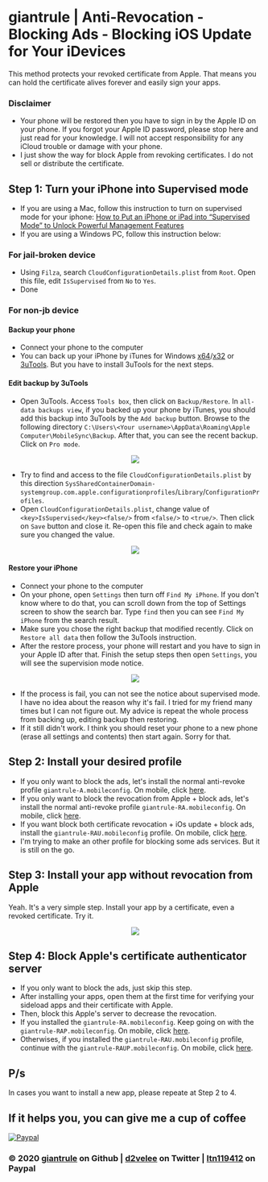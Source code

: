 # giantrule | Anti-Revocation - Blocking Ads - Blocking iOS Update for Your iDevices
This method protects your revoked certificate from Apple. That means you can hold the certificate alives forever and easily sign your apps.
### Disclaimer
* Your phone will be restored then you have to sign in by the Apple ID on your phone. If you forgot your Apple ID password, please stop here and just read for your knowledge. I will not accept responsibility for any iCloud trouble or damage with your phone. 
* I just show the way for block Apple from revoking certificates. I do not sell or distribute the certificate.
## Step 1: Turn your iPhone into Supervised mode
* If you are using a Mac, follow this instruction to turn on supervised mode for your iphone: [How to Put an iPhone or iPad into “Supervised Mode” to Unlock Powerful Management Features](https://www.howtogeek.com/252286/how-to-put-an-iphone-or-ipad-into-supervised-mode-to-unlock-powerful-management-features/)
* If you are using a Windows PC, follow this instruction below:
### For jail-broken device
* Using `Filza`, search `CloudConfigurationDetails.plist` from `Root`. Open this file, edit `IsSupervised` from `No` to `Yes`.
* Done
### For non-jb device
#### Backup your phone
* Connect your phone to the computer
* You can back up your iPhone by iTunes for Windows [x64](https://www.apple.com/itunes/download/win64/)/[x32](https://www.apple.com/itunes/download/win32/) or [3uTools](http://www.3u.com/). But you have to install 3uTools for the next steps.
#### Edit backup by 3uTools
* Open 3uTools. Access `Tools box`, then click on `Backup/Restore`. In `all-data backups view`, if you backed up your phone by iTunes, you should add this backup into 3uTools by the `Add backup` button. Browse to the following directory `C:\Users\<Your username>\AppData\Roaming\Apple Computer\MobileSync\Backup`. After that, you can see the recent backup. Click on `Pro mode`.

<p align="center">
  <img src="https://github.com/giantrule/antiRevoke/raw/master/imgs/01.jpg">
</p>


* Try to find and access to the file `CloudConfigurationDetails.plist` by this direction `SysSharedContainerDomain-systemgroup.com.apple.configurationprofiles`/`Library`/`ConfigurationProfiles`.
* Open `CloudConfigurationDetails.plist`, change value of `<key>IsSupervised</key><false/>` from `<false/>` to `<true/>`. Then click on `Save` button and close it. Re-open this file and check again to make sure you changed the value.

<p align="center">
  <img src="https://github.com/giantrule/antiRevoke/raw/master/imgs/02.jpg">
</p>

#### Restore your iPhone
* Connect your phone to the computer
* On your phone, open `Settings` then turn off `Find My iPhone`. If you don't know where to do that, you can scroll down from the top of Settings screen to show the search bar. Type `find` then you can see `Find My iPhone` from the search result.
* Make sure you chose the right backup that modified recently. Click on `Restore all data` then follow the 3uTools instruction.
* After the restore process, your phone will restart and you have to sign in your Apple ID after that. Finish the setup steps then open `Settings`, you will see the supervision mode notice.

<p align="center">
  <img src="https://github.com/giantrule/antiRevoke/raw/master/imgs/03.png">
</p>

* If the process is fail, you can not see the notice about supervised mode. I have no idea about the reason why it's fail. I tried for my friend many times but I can not figure out. My advice is repeat the whole process from backing up, editing backup then restoring.
* If it still didn't work. I think you should reset your phone to a new phone (erase all settings and contents) then start again. Sorry for that.

## Step 2: Install your desired profile
* If you only want to block the ads, let's install the normal anti-revoke profile `giantrule-A.mobileconfig`. On mobile, click [here](https://raw.githubusercontent.com/giantrule/antiRevoke/master/giantrule-A.mobileconfig).
* If you only want to block the revocation from Apple + block ads, let's install the normal anti-revoke profile `giantrule-RA.mobileconfig`. On mobile, click [here](https://raw.githubusercontent.com/giantrule/antiRevoke/master/giantrule-RA.mobileconfig).
* If you want block both certificate revocation + iOs update + block ads, install the `giantrule-RAU.mobileconfig` profile. On mobile, click [here](https://raw.githubusercontent.com/giantrule/antiRevoke/master/giantrule-RAU.mobileconfig).
* I'm trying to make an other profile for blocking some ads services. But it is still on the go.
## Step 3: Install your app without revocation from Apple
Yeah. It's a very simple step. Install your app by a certificate, even a revoked certificate. Try it.

<p align="center">
  <img src="https://github.com/giantrule/antiRevoke/raw/master/imgs/04.png">
</p>

## Step 4: Block Apple's certificate authenticator server
* If you only want to block the ads, just skip this step.
* After installing your apps, open them at the first time for verifying your sideload apps and their certificate with Apple.
* Then, block this Apple's server to decrease the revocation.
* If you installed the `giantrule-RA.mobileconfig`. Keep going on with the `giantrule-RAP.mobileconfig`. On mobile, click [here](https://raw.githubusercontent.com/giantrule/antiRevoke/master/giantrule-RAP.mobileconfig).
* Otherwises, if you installed the `giantrule-RAU.mobileconfig` profile, continue with the `giantrule-RAUP.mobileconfig`. On mobile, click [here](https://raw.githubusercontent.com/giantrule/antiRevoke/master/giantrule-RAUP.mobileconfig).

## P/s
In cases you want to install a new app, please repeate at Step 2 to 4.

## If it helps you, you can give me a cup of coffee
[![Paypal](https://www.paypalobjects.com/en_US/i/btn/btn_donateCC_LG.gif)](https://paypal.me/ltn119412)

### © 2020 [giantrule](https://github.com/giantrule/antiRevoke/) on Github | [d2velee](https://twitter.com/d2velee) on Twitter | [ltn119412](https://www.paypal.com/paypalme/ltn119412) on Paypal

